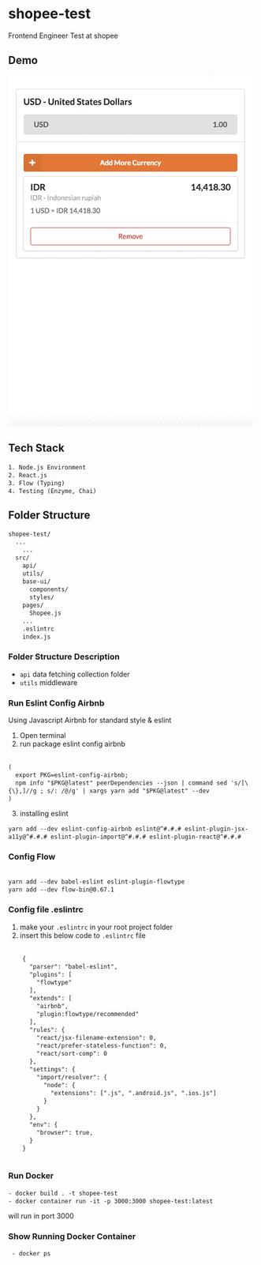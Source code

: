 # shopee-test
Frontend Engineer Test at shopee

## Demo
![Alt text](/src/images/o5iai1sbqY.gif)

## Tech Stack
```
1. Node.js Environment
2. React.js
3. Flow (Typing)
4. Testing (Enzyme, Chai)
```

## Folder Structure

```
shopee-test/
  ...
    ...
  src/
    api/
    utils/
    base-ui/
      components/
      styles/
    pages/
      Shopee.js
    ...
    .eslintrc
    index.js
```

### Folder Structure Description

- `api`  data fetching collection folder
- `utils` middleware

### Run Eslint Config Airbnb

Using Javascript Airbnb for standard style & eslint

1. Open terminal
2. run package eslint config airbnb

```

(
  export PKG=eslint-config-airbnb;
  npm info "$PKG@latest" peerDependencies --json | command sed 's/[\{\},]//g ; s/: /@/g' | xargs yarn add "$PKG@latest" --dev
)

```

3. installing eslint

```
yarn add --dev eslint-config-airbnb eslint@^#.#.# eslint-plugin-jsx-a11y@^#.#.# eslint-plugin-import@^#.#.# eslint-plugin-react@^#.#.#

```

### Config Flow

```

yarn add --dev babel-eslint eslint-plugin-flowtype
yarn add --dev flow-bin@0.67.1

```

### Config file .eslintrc

1. make your `.eslintrc` in your root project folder
2. insert this below code to `.eslintrc` file

```

    {
      "parser": "babel-eslint",
      "plugins": [
        "flowtype"
      ],
      "extends": [
        "airbnb",
        "plugin:flowtype/recommended"
      ],
      "rules": {
        "react/jsx-filename-extension": 0,
        "react/prefer-stateless-function": 0,
        "react/sort-comp": 0
      },
      "settings": {
        "import/resolver": {
          "node": {
            "extensions": [".js", ".android.js", ".ios.js"]
          }
        }
      },
      "env": {
        "browser": true,
      }
    }


```

### Run Docker

```
- docker build . -t shopee-test
- docker container run -it -p 3000:3000 shopee-test:latest
```

will run in port 3000

### Show Running Docker Container
```
 - docker ps
```
